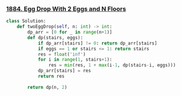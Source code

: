 ### [1884. Egg Drop With 2 Eggs and N Floors](https://leetcode.com/problems/egg-drop-with-2-eggs-and-n-floors)

```python
class Solution:
    def twoEggDrop(self, n: int) -> int:
        dp_arr = [0 for _ in range(n+1)]
        def dp(stairs, eggs):
            if dp_arr[stairs] != 0: return dp_arr[stairs]
            if eggs == 1 or stairs <= 1: return stairs
            res = float('inf')
            for i in range(1, stairs+1):
                res = min(res, 1 + max(i-1, dp(stairs-i, eggs)))
            dp_arr[stairs] = res
            return res
        
        return dp(n, 2)
```

